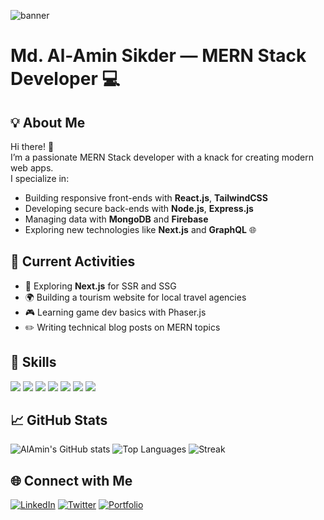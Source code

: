 <!-- Banner -->
![banner](https://your-banner-url.com/banner.png)

# Md. Al-Amin Sikder — MERN Stack Developer 💻

## 💡 About Me
Hi there! 👋  
I’m a passionate MERN Stack developer with a knack for creating modern web apps.  
I specialize in:
- Building responsive front-ends with **React.js**, **TailwindCSS**
- Developing secure back-ends with **Node.js**, **Express.js**
- Managing data with **MongoDB** and **Firebase**
- Exploring new technologies like **Next.js** and **GraphQL** 🌐

## 🚀 Current Activities
- 🔭 Exploring **Next.js** for SSR and SSG
- 🌍 Building a tourism website for local travel agencies
- 🎮 Learning game dev basics with Phaser.js
- ✏️ Writing technical blog posts on MERN topics

## 🧰 Skills
<p align="left">
  <!-- Programming Languages -->
  <img src="https://img.shields.io/badge/-JavaScript-000000?style=flat&logo=javascript" />
  <img src="https://img.shields.io/badge/-React-000000?style=flat&logo=react" />
  <img src="https://img.shields.io/badge/-Node.js-000000?style=flat&logo=node.js" />
  <img src="https://img.shields.io/badge/-Express-000000?style=flat&logo=express" />
  <img src="https://img.shields.io/badge/-MongoDB-000000?style=flat&logo=mongodb" />
  <img src="https://img.shields.io/badge/-Firebase-000000?style=flat&logo=firebase" />
  <img src="https://img.shields.io/badge/-Tailwind_CSS-000000?style=flat&logo=tailwind-css" />
</p>

## 📈 GitHub Stats
![AlAmin's GitHub stats](https://github-readme-stats.vercel.app/api?username=YourUsernameHere&show_icons=true&theme=radical)
![Top Languages](https://github-readme-stats.vercel.app/api/top-langs/?username=YourUsernameHere&layout=compact&theme=radical)
![Streak](https://github-readme-streak-stats.herokuapp.com/?user=YourUsernameHere&theme=radical)

## 🌐 Connect with Me
[![LinkedIn](https://img.shields.io/badge/-LinkedIn-0A66C2?style=flat&logo=linkedin)](https://www.linkedin.com/in/your-profile-url)
[![Twitter](https://img.shields.io/badge/-Twitter-1DA1F2?style=flat&logo=twitter)](https://twitter.com/your-profile-url)
[![Portfolio](https://img.shields.io/badge/-Portfolio-000000?style=flat)](https://your-portfolio-url.com)

